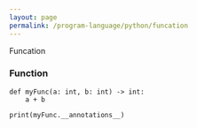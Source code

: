 ```yaml
---
layout: page
permalink: /program-language/python/funcation
---
```


Funcation

### Function

    def myFunc(a: int, b: int) -> int:
        a + b

    print(myFunc.__annotations__)

